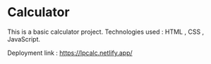 # Calculator
This is a basic calculator project.
Technologies used : HTML , CSS , JavaScript.

Deployment link : https://lpcalc.netlify.app/
